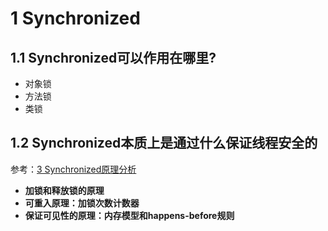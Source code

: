 # 1 Synchronized
## 1.1 Synchronized可以作用在哪里?
- 对象锁
- 方法锁
- 类锁
## 1.2 Synchronized本质上是通过什么保证线程安全的
参考：[3 Synchronized原理分析](B1%20关键字%20synchronized详解.md#3%20Synchronized原理分析)
+ **加锁和释放锁的原理**
+  **可重入原理：加锁次数计数器**
+  **保证可见性的原理：内存模型和happens-before规则**